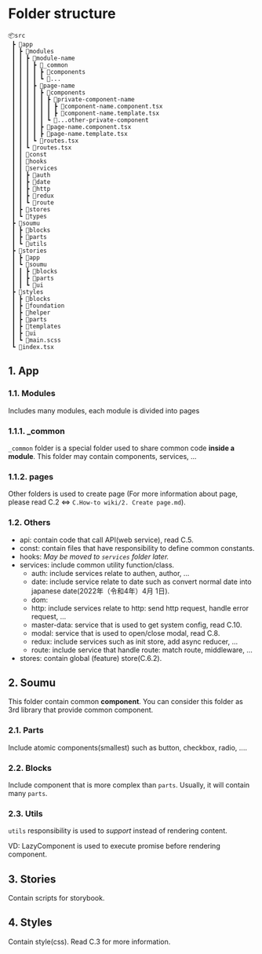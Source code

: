 # Folder structure

```
📦src
 ┣ 📂app
 ┃ ┣ 📂modules
 ┃ ┃ ┣ 📂module-name
 ┃ ┃ ┃ ┣ 📂_common
 ┃ ┃ ┃ ┃ ┣ 📂components
 ┃ ┃ ┃ ┃ ┗ 📂...
 ┃ ┃ ┃ ┣ 📂page-name
 ┃ ┃ ┃ ┃ ┣ 📂components
 ┃ ┃ ┃ ┃ ┃ ┣ 📂private-component-name
 ┃ ┃ ┃ ┃ ┃ ┃ ┣ 📜component-name.component.tsx
 ┃ ┃ ┃ ┃ ┃ ┃ ┣ 📜component-name.template.tsx
 ┃ ┃ ┃ ┃ ┃ ┗ 📂...other-private-component
 ┃ ┃ ┃ ┃ ┣ 📜page-name.component.tsx
 ┃ ┃ ┃ ┃ ┣ 📜page-name.template.tsx
 ┃ ┃ ┃ ┗ 📜routes.tsx
 ┃ ┃ ┗ 📜routes.tsx
 ┃ ┃ 📂const
 ┃ ┃ 📂hooks
 ┃ ┃ 📂services
 ┃ ┃ ┣ 📂auth
 ┃ ┃ ┣ 📂date
 ┃ ┃ ┣ 📂http
 ┃ ┃ ┣ 📂redux
 ┃ ┃ ┗ 📂route
 ┃ ┣ 📂stores
 ┃ ┗ 📂types
 ┣ 📂soumu
 ┃ ┣ 📂blocks
 ┃ ┣ 📂parts
 ┃ ┗ 📂utils
 ┣ 📂stories
 ┃ ┣ 📂app
 ┃ ┗ 📂soumu
 ┃ ┃ ┣ 📂blocks
 ┃ ┃ ┣ 📂parts
 ┃ ┃ ┗ 📂ui
 ┣ 📂styles
 ┃ ┣ 📂blocks
 ┃ ┣ 📂foundation
 ┃ ┣ 📂helper
 ┃ ┣ 📂parts
 ┃ ┣ 📂templates
 ┃ ┣ 📂ui
 ┃ ┗ 📜main.scss
 ┗ 📜index.tsx
```

## 1. App
### 1.1. Modules
Includes many modules, each module is divided into pages

### 1.1.1. _common
`_common` folder is a special folder used to share common code **inside a module**. This folder may contain components, services, ...

### 1.1.2. pages
Other folders is used to create page
(For more information about page, please read C.2 <=> `C.How-to wiki/2. Create page.md`).

### 1.2. Others
- api: contain code that call API(web service), read C.5.
- const: contain files that have responsibility to define common constants.
- hooks: _May be moved to `services` folder later._
- services: include common utility function/class.
    * auth: include services relate to authen, author, ...
    * date: include service relate to date such as convert normal date into japanese date(2022年（令和4年）4月 1日).
    * dom:
    * http: include services relate to http: send http request, handle error request, ...
    * master-data: service that is used to get system config, read C.10.
    * modal: service that is used to open/close modal, read C.8.
    * redux: include services such as init store, add async reducer, ...
    * route: include service that handle route: match route, middleware, ...
- stores: contain global (feature) store(C.6.2).

## 2. Soumu
This folder contain common **component**. You can consider this folder as 3rd library that provide common component.

### 2.1. Parts
Include atomic components(smallest) such as button, checkbox, radio, ....

### 2.2. Blocks
Include component that is more complex than `parts`. Usually, it will contain many `parts`.

### 2.3. Utils
`utils` responsibility is used to *support* instead of rendering content.

VD: LazyComponent is used to execute promise before rendering component.

## 3. Stories
Contain scripts for storybook.

## 4. Styles
Contain style(css). Read C.3 for more information.